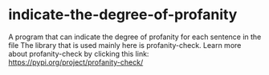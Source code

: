 # indicate-the-degree-of-profanity
A program that can indicate the degree of profanity for each sentence in the file
The library that is used mainly here is profanity-check. Learn more about profanity-check by clicking this link:
https://pypi.org/project/profanity-check/

